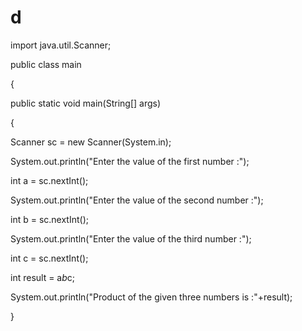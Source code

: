 # d
import java.util.Scanner;

public class main

{

public static void main(String[] args)

{

Scanner sc = new Scanner(System.in);

System.out.println("Enter the value of the first number :");

int a = sc.nextInt();

System.out.println("Enter the value of the second number :");

int b = sc.nextInt();

System.out.println("Enter the value of the third number :");

int c = sc.nextInt();

int result = a*b*c;

System.out.println("Product of the given three numbers is :"+result);

}
